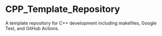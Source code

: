 # CPP_Template_Repository

A template repository for C++ development including makefiles, Google Test, and GitHub Actions.
